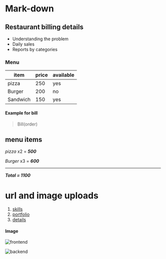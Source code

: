 # Mark-down

## Restaurant billing details

 - Understanding the problem
 - Daily sales
 -  Reports by categories


###  Menu

| item  | price | available |
|---    |---    |---        |
|pizza  |250    | yes       |
|Burger |200    |no          |
|Sandwich |150  |yes|

#### Example for bill

> Bill(order)

**menu items**
-----------------------------

*pizza*   x2   = ***500***

*Burger*   x3   = ***600***

-----------------------------
>
***Total = 1100***

# url and image uploads


1. [skills](../Mark-down/folder/skills.md)
2. [portfolio](https://www.youtube.com/)
3. [details](../Mark-down/folder/folder1/details.md)


#### Image

![frontend](https://www.softsuave.com/blog/wp-content/uploads/2023/01/Top-factors-of-frontend-frameworks-1-1024x579.png)

![backend](https://ftechiz.com/wp-content/uploads/2024/09/41.jpg)












> 
